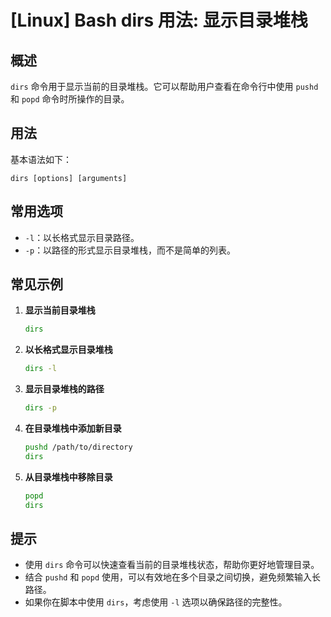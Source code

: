 # [Linux] Bash dirs 用法: 显示目录堆栈

## 概述
`dirs` 命令用于显示当前的目录堆栈。它可以帮助用户查看在命令行中使用 `pushd` 和 `popd` 命令时所操作的目录。

## 用法
基本语法如下：
```
dirs [options] [arguments]
```

## 常用选项
- `-l`：以长格式显示目录路径。
- `-p`：以路径的形式显示目录堆栈，而不是简单的列表。

## 常见示例
1. **显示当前目录堆栈**
   ```bash
   dirs
   ```

2. **以长格式显示目录堆栈**
   ```bash
   dirs -l
   ```

3. **显示目录堆栈的路径**
   ```bash
   dirs -p
   ```

4. **在目录堆栈中添加新目录**
   ```bash
   pushd /path/to/directory
   dirs
   ```

5. **从目录堆栈中移除目录**
   ```bash
   popd
   dirs
   ```

## 提示
- 使用 `dirs` 命令可以快速查看当前的目录堆栈状态，帮助你更好地管理目录。
- 结合 `pushd` 和 `popd` 使用，可以有效地在多个目录之间切换，避免频繁输入长路径。
- 如果你在脚本中使用 `dirs`，考虑使用 `-l` 选项以确保路径的完整性。